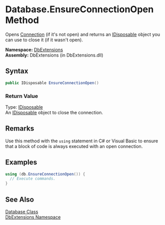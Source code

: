 Database.EnsureConnectionOpen Method
====================================
Opens [Connection][1] (if it's not open) and returns an [IDisposable][2] object you can use to close it (if it wasn't open).

**Namespace:** [DbExtensions][3]  
**Assembly:** DbExtensions (in DbExtensions.dll)

Syntax
------

```csharp
public IDisposable EnsureConnectionOpen()
```

### Return Value
Type: [IDisposable][2]  
An [IDisposable][2] object to close the connection.

Remarks
-------
 Use this method with the `using` statement in C# or Visual Basic to ensure that a block of code is always executed with an open connection. 

Examples
--------

```csharp
using (db.EnsureConnectionOpen()) {
  // Execute commands.
}
```


See Also
--------
[Database Class][4]  
[DbExtensions Namespace][3]  

[1]: Connection.md
[2]: http://msdn.microsoft.com/en-us/library/aax125c9
[3]: ../README.md
[4]: README.md